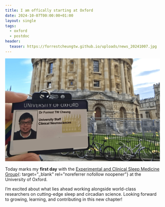 ```yaml
---
title: I am offically starting at Oxford
date: 2024-10-07T00:00:00+01:00
layout: single
tags:
  - oxford
  - postdoc
header:
  teaser: https://forrestcheungtw.github.io/uploads/news_20241007.jpg
---
```

![](/uploads/news_20241007.jpg)

Today marks my **first day** with the [Experimental and Clinical Sleep Medicine Group](https://www.ndcn.ox.ac.uk/research/experimental-and-clinical-sleep-medicine-group){: target="_blank" rel="noreferrer nofollow noopener"} at the University of Oxford.

I’m excited about what lies ahead working alongside world-class researchers on cutting-edge sleep and circadian science.
Looking forward to growing, learning, and contributing in this new chapter!
